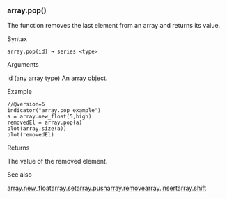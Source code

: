 ### array.pop()

The function removes the last element from an array and returns its value.

Syntax

```
array.pop(id) → series <type>
```

Arguments

id (any array type) An array object.

Example

```
//@version=6  
indicator("array.pop example")  
a = array.new_float(5,high)  
removedEl = array.pop(a)  
plot(array.size(a))  
plot(removedEl)
```

Returns

The value of the removed element.

See also

[array.new\_float](#fun_array.new_float)[array.set](#fun_array.set)[array.push](#fun_array.push)[array.remove](#fun_array.remove)[array.insert](#fun_array.insert)[array.shift](#fun_array.shift)

